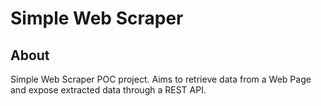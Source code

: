 # Simple Web Scraper

## About

Simple Web Scraper POC project. Aims to retrieve data from a Web Page and expose extracted data through a REST API.
